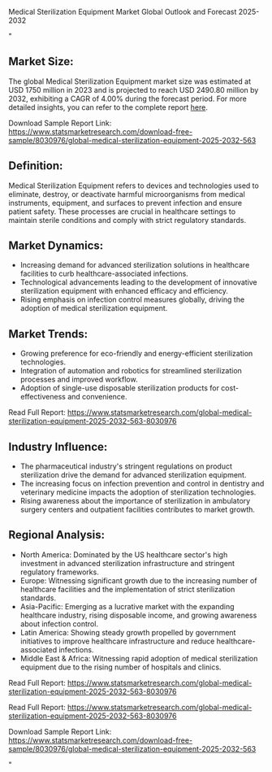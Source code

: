 Medical Sterilization Equipment Market Global Outlook and Forecast 2025-2032

"<html>
<h2>Market Size:</h2>
<p>The global Medical Sterilization Equipment market size was estimated at USD 1750 million in 2023 and is projected to reach USD 2490.80 million by 2032, exhibiting a CAGR of 4.00% during the forecast period. For more detailed insights, you can refer to the complete report <a href='https://www.statsmarketresearch.com/global-medical-sterilization-equipment-2025-2032-563-8030976'>here</a>.</p>
<p>Download Sample Report Link: <a href='https://www.statsmarketresearch.com/download-free-sample/8030976/global-medical-sterilization-equipment-2025-2032-563'>https://www.statsmarketresearch.com/download-free-sample/8030976/global-medical-sterilization-equipment-2025-2032-563</a></p>

<h2>Definition:</h2>
<p>Medical Sterilization Equipment refers to devices and technologies used to eliminate, destroy, or deactivate harmful microorganisms from medical instruments, equipment, and surfaces to prevent infection and ensure patient safety. These processes are crucial in healthcare settings to maintain sterile conditions and comply with strict regulatory standards.</p>

<h2>Market Dynamics:</h2>
<ul>
  <li>Increasing demand for advanced sterilization solutions in healthcare facilities to curb healthcare-associated infections.</li>
  <li>Technological advancements leading to the development of innovative sterilization equipment with enhanced efficacy and efficiency.</li>
  <li>Rising emphasis on infection control measures globally, driving the adoption of medical sterilization equipment.</li>
</ul>

<h2>Market Trends:</h2>
<ul>
  <li>Growing preference for eco-friendly and energy-efficient sterilization technologies.</li>
  <li>Integration of automation and robotics for streamlined sterilization processes and improved workflow.</li>
  <li>Adoption of single-use disposable sterilization products for cost-effectiveness and convenience.</li>
</ul>
<p>Read Full Report: <a href='https://www.statsmarketresearch.com/global-medical-sterilization-equipment-2025-2032-563-8030976'>https://www.statsmarketresearch.com/global-medical-sterilization-equipment-2025-2032-563-8030976</a></p>

<h2>Industry Influence:</h2>
<ul>
  <li>The pharmaceutical industry's stringent regulations on product sterilization drive the demand for advanced sterilization equipment.</li>
  <li>The increasing focus on infection prevention and control in dentistry and veterinary medicine impacts the adoption of sterilization technologies.</li>
  <li>Rising awareness about the importance of sterilization in ambulatory surgery centers and outpatient facilities contributes to market growth.</li>
</ul>

<h2>Regional Analysis:</h2>
<ul>
  <li>North America: Dominated by the US healthcare sector's high investment in advanced sterilization infrastructure and stringent regulatory frameworks.</li>
  <li>Europe: Witnessing significant growth due to the increasing number of healthcare facilities and the implementation of strict sterilization standards.</li>
  <li>Asia-Pacific: Emerging as a lucrative market with the expanding healthcare industry, rising disposable income, and growing awareness about infection control.</li>
  <li>Latin America: Showing steady growth propelled by government initiatives to improve healthcare infrastructure and reduce healthcare-associated infections.</li>
  <li>Middle East & Africa: Witnessing rapid adoption of medical sterilization equipment due to the rising number of hospitals and clinics.</li>
</ul>
<p>Read Full Report: <a href='https://www.statsmarketresearch.com/global-medical-sterilization-equipment-2025-2032-563-8030976'>https://www.statsmarketresearch.com/global-medical-sterilization-equipment-2025-2032-563-8030976</a></p>
</html> 

<p>Read Full Report: <a href='https://www.statsmarketresearch.com/global-medical-sterilization-equipment-2025-2032-563-8030976'>https://www.statsmarketresearch.com/global-medical-sterilization-equipment-2025-2032-563-8030976</a></p>
<p>Download Sample Report Link: <a href='https://www.statsmarketresearch.com/download-free-sample/8030976/global-medical-sterilization-equipment-2025-2032-563'>https://www.statsmarketresearch.com/download-free-sample/8030976/global-medical-sterilization-equipment-2025-2032-563</a></p>"
